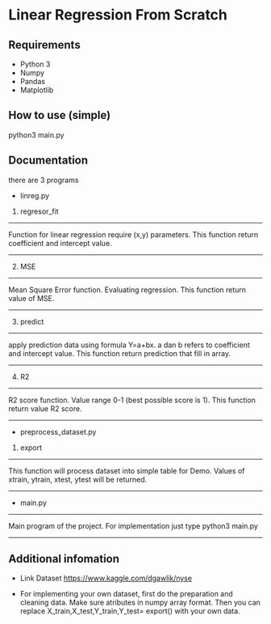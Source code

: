 # Linear Regression From Scratch
## Requirements
* Python 3
* Numpy
* Pandas
* Matplotlib

## How to use (simple)
python3 main.py

## Documentation
there are 3 programs 

* linreg.py
1. regresor_fit 
---

Function for linear regression require (x,y) parameters. This function return coefficient and intercept value.

---

2. MSE
---

Mean Square Error function. Evaluating regression. This function return value of MSE.

---
3. predict
---

apply prediction data using formula Y=a+bx. a dan b refers to coefficient and intercept value. This function return prediction that fill in array.

---
4. R2
---

R2 score function. Value range 0-1 (best possible score is 1). This function return value R2 score.

---
* preprocess_dataset.py
1. export
---

This function will process dataset into simple table for Demo. Values of xtrain, ytrain, xtest, ytest will be returned.

---
* main.py

---
Main program of the project. For implementation just type python3 main.py

---

## Additional infomation

* Link Dataset https://www.kaggle.com/dgawlik/nyse

* For implementing your own dataset, first do the preparation and cleaning data. Make sure atributes in numpy array format. Then you can replace X_train,X_test,Y_train,Y_test= export() with your own data.